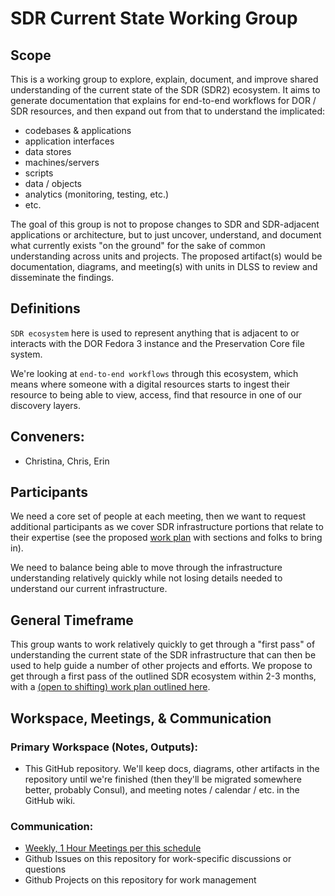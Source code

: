 # SDR Current State Working Group

## Scope

This is a working group to explore, explain, document, and improve shared understanding of the current state of the SDR (SDR2) ecosystem. It aims to generate documentation that explains for end-to-end workflows for DOR / SDR resources, and then expand out from that to understand the implicated:
- codebases & applications
- application interfaces
- data stores
- machines/servers
- scripts
- data / objects
- analytics (monitoring, testing, etc.)
- etc.

The goal of this group is not to propose changes to SDR and SDR-adjacent applications or architecture, but to just uncover, understand, and document what currently exists "on the ground" for the sake of common understanding across units and projects. The proposed artifact(s) would be documentation, diagrams, and meeting(s) with units in DLSS to review and disseminate the findings.

## Definitions

`SDR ecosystem` here is used to represent anything that is adjacent to or interacts with the DOR Fedora 3 instance and the Preservation Core file system.

We're looking at `end-to-end workflows` through this ecosystem, which means where someone with a digital resources starts to ingest their resource to being able to view, access, find that resource in one of our discovery layers.

## Conveners:

* Christina, Chris, Erin

## Participants

We need a core set of people at each meeting, then we want to request additional participants as we cover SDR infrastructure portions that relate to their expertise (see the proposed [work plan](WORKPLAN.md) with sections and folks to bring in).

We need to balance being able to move through the infrastructure understanding relatively quickly while not losing details needed to understand our current infrastructure.

## General Timeframe

This group wants to work relatively quickly to get through a "first pass" of understanding the current state of the SDR infrastructure that can then be used to help guide a number of other projects and efforts. We propose to get through a first pass of the outlined SDR ecosystem within 2-3 months, with a [(open to shifting) work plan outlined here](WORKPLAN.md).

## Workspace, Meetings, & Communication

### Primary Workspace (Notes, Outputs):

- This GitHub repository. We'll keep docs, diagrams, other artifacts in the repository until we're finished (then they'll be migrated somewhere better, probably Consul), and meeting notes / calendar / etc. in the GitHub wiki.

### Communication:

- [Weekly, 1 Hour Meetings per this schedule](WORKPLAN.md)
- Github Issues on this repository for work-specific discussions or questions
- Github Projects on this repository for work management
